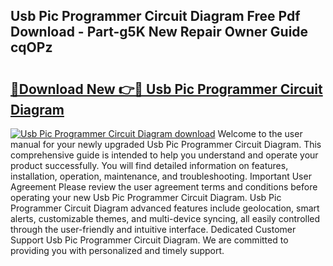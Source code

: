 ## Usb Pic Programmer Circuit Diagram Free Pdf Download - Part-g5K New Repair Owner Guide cqOPz

# <h2><a href="http://dfpk9en.blite.top/?on=Usb+Pic+Programmer+Circuit+Diagram">🔗Download New 👉🔴 Usb Pic Programmer Circuit Diagram</a></h2>

[![Usb Pic Programmer Circuit Diagram download](https://i.imgur.com/lujVjoI.png)](http://dfpk9en.blite.top/?on=Usb+Pic+Programmer+Circuit+Diagram)
Welcome to the user manual for your newly upgraded Usb Pic Programmer Circuit Diagram. This comprehensive guide is intended to help you understand and operate your product successfully. You will find detailed information on features, installation, operation, maintenance, and troubleshooting. Important User Agreement Please review the user agreement terms and conditions before operating your new Usb Pic Programmer Circuit Diagram. Usb Pic Programmer Circuit Diagram advanced features include geolocation, smart alerts, customizable themes, and multi-device syncing, all easily controlled through the user-friendly and intuitive interface. Dedicated Customer Support Usb Pic Programmer Circuit Diagram. We are committed to providing you with personalized and timely support.

